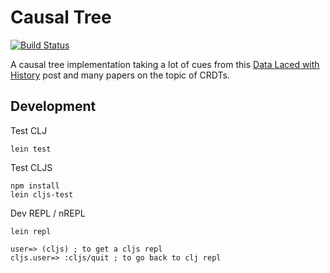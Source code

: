# Causal Tree

[![Build Status](https://img.shields.io/travis/smothers/causal-tree.svg?style=flat-square)](https://travis-ci.org/smothers/causal-tree)

A causal tree implementation taking a lot of cues from this [Data Laced with History](http://archagon.net/blog/2018/03/24/data-laced-with-history/) post and many papers on the topic of CRDTs.

## Development

Test CLJ

```
lein test
```

Test CLJS

```
npm install
lein cljs-test
```

Dev REPL / nREPL

```
lein repl

user=> (cljs) ; to get a cljs repl
cljs.user=> :cljs/quit ; to go back to clj repl
```
